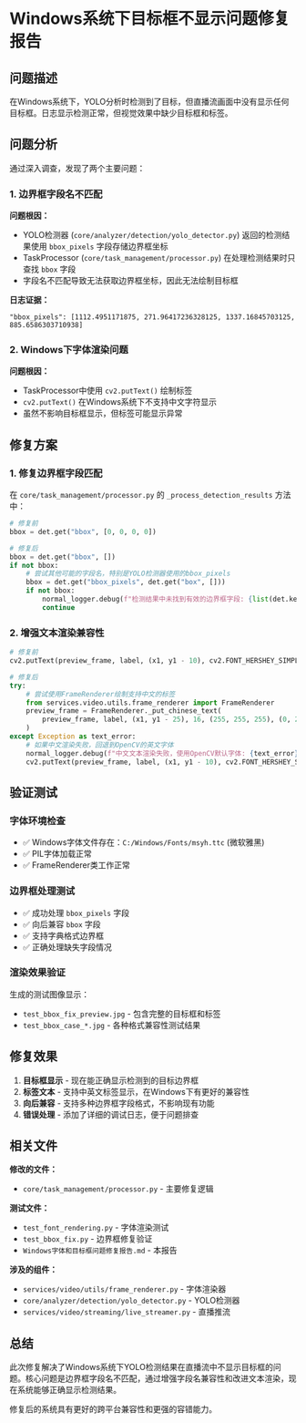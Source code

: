 # Windows系统下目标框不显示问题修复报告

## 问题描述

在Windows系统下，YOLO分析时检测到了目标，但直播流画面中没有显示任何目标框。日志显示检测正常，但视觉效果中缺少目标框和标签。

## 问题分析

通过深入调查，发现了两个主要问题：

### 1. 边界框字段名不匹配

**问题根因：**
- YOLO检测器 (`core/analyzer/detection/yolo_detector.py`) 返回的检测结果使用 `bbox_pixels` 字段存储边界框坐标
- TaskProcessor (`core/task_management/processor.py`) 在处理检测结果时只查找 `bbox` 字段
- 字段名不匹配导致无法获取边界框坐标，因此无法绘制目标框

**日志证据：**
```
"bbox_pixels": [1112.4951171875, 271.96417236328125, 1337.16845703125, 885.6586303710938]
```

### 2. Windows下字体渲染问题

**问题根因：**
- TaskProcessor中使用 `cv2.putText()` 绘制标签
- `cv2.putText()` 在Windows系统下不支持中文字符显示
- 虽然不影响目标框显示，但标签可能显示异常

## 修复方案

### 1. 修复边界框字段匹配

在 `core/task_management/processor.py` 的 `_process_detection_results` 方法中：

```python
# 修复前
bbox = det.get("bbox", [0, 0, 0, 0])

# 修复后  
bbox = det.get("bbox", [])
if not bbox:
    # 尝试其他可能的字段名，特别是YOLO检测器使用的bbox_pixels
    bbox = det.get("bbox_pixels", det.get("box", []))
    if not bbox:
        normal_logger.debug(f"检测结果中未找到有效的边界框字段: {list(det.keys())}")
        continue
```

### 2. 增强文本渲染兼容性

```python
# 修复前
cv2.putText(preview_frame, label, (x1, y1 - 10), cv2.FONT_HERSHEY_SIMPLEX, 0.5, (0, 255, 0), 2)

# 修复后
try:
    # 尝试使用FrameRenderer绘制支持中文的标签
    from services.video.utils.frame_renderer import FrameRenderer
    preview_frame = FrameRenderer._put_chinese_text(
        preview_frame, label, (x1, y1 - 25), 16, (255, 255, 255), (0, 255, 0)
    )
except Exception as text_error:
    # 如果中文渲染失败，回退到OpenCV的英文字体
    normal_logger.debug(f"中文文本渲染失败，使用OpenCV默认字体: {text_error}")
    cv2.putText(preview_frame, label, (x1, y1 - 10), cv2.FONT_HERSHEY_SIMPLEX, 0.5, (0, 255, 0), 2)
```

## 验证测试

### 字体环境检查
- ✅ Windows字体文件存在：`C:/Windows/Fonts/msyh.ttc` (微软雅黑)
- ✅ PIL字体加载正常
- ✅ FrameRenderer类工作正常

### 边界框处理测试
- ✅ 成功处理 `bbox_pixels` 字段
- ✅ 向后兼容 `bbox` 字段  
- ✅ 支持字典格式边界框
- ✅ 正确处理缺失字段情况

### 渲染效果验证
生成的测试图像显示：
- `test_bbox_fix_preview.jpg` - 包含完整的目标框和标签
- `test_bbox_case_*.jpg` - 各种格式兼容性测试结果

## 修复效果

1. **目标框显示** - 现在能正确显示检测到的目标边界框
2. **标签文本** - 支持中英文标签显示，在Windows下有更好的兼容性
3. **向后兼容** - 支持多种边界框字段格式，不影响现有功能
4. **错误处理** - 添加了详细的调试日志，便于问题排查

## 相关文件

**修改的文件：**
- `core/task_management/processor.py` - 主要修复逻辑

**测试文件：**
- `test_font_rendering.py` - 字体渲染测试
- `test_bbox_fix.py` - 边界框修复验证
- `Windows字体和目标框问题修复报告.md` - 本报告

**涉及的组件：**
- `services/video/utils/frame_renderer.py` - 字体渲染器
- `core/analyzer/detection/yolo_detector.py` - YOLO检测器
- `services/video/streaming/live_streamer.py` - 直播推流

## 总结

此次修复解决了Windows系统下YOLO检测结果在直播流中不显示目标框的问题。核心问题是边界框字段名不匹配，通过增强字段名兼容性和改进文本渲染，现在系统能够正确显示检测结果。

修复后的系统具有更好的跨平台兼容性和更强的容错能力。 